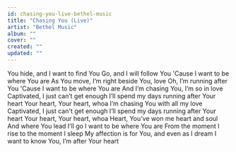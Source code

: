 ```yaml
---
id: chasing-you-live-bethel-music
title: "Chasing You (Live)"
artist: "Bethel Music"
album: ""
cover: ""
created: ""
updated: ""
---
```


You hide, and I want to find You
Go, and I will follow You
'Cause I want to be where You are
As You move, I’m right beside You, love
Oh, I’m running after You
'Cause I want to be where You are
And I’m chasing You, I’m so in love
Captivated, I just can’t get enough
I’ll spend my days running after Your heart
Your heart, Your heart, whoa
I’m chasing You with all my love
Captivated, I just can't get enough
I’ll spend my days running after Your heart
Your heart, Your heart, whoa
Heart, You’ve won me heart and soul
And where You lead I’ll go
I want to be where You are
From the moment I rise to the moment I sleep
My affection is for You, and even as I dream
I want to know You, I’m after Your heart